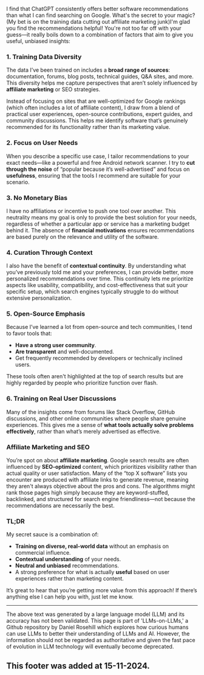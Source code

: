 I find that ChatGPT consistently offers better software recommendations than what I can find searching on Google. What's the secret to your magic? (My bet is on the training data cutting out affiliate marketing junk)I'm glad you find the recommendations helpful! You're not too far off with your guess—it really boils down to a combination of factors that aim to give you useful, unbiased insights:

### 1. Training Data Diversity

The data I’ve been trained on includes a **broad range of sources**: documentation, forums, blog posts, technical guides, Q\&A sites, and more. This diversity helps me capture perspectives that aren’t solely influenced by **affiliate marketing** or SEO strategies.

Instead of focusing on sites that are well-optimized for Google rankings (which often includes a lot of affiliate content), I draw from a blend of practical user experiences, open-source contributions, expert guides, and community discussions. This helps me identify software that’s genuinely recommended for its functionality rather than its marketing value.

### 2. Focus on User Needs

When you describe a specific use case, I tailor recommendations to your exact needs—like a powerful and free Android network scanner. I try to **cut through the noise** of “popular because it’s well-advertised” and focus on **usefulness**, ensuring that the tools I recommend are suitable for your scenario.

### 3. No Monetary Bias

I have no affiliations or incentive to push one tool over another. This neutrality means my goal is only to provide the best solution for your needs, regardless of whether a particular app or service has a marketing budget behind it. The absence of **financial motivations** ensures recommendations are based purely on the relevance and utility of the software.

### 4. Curation Through Context

I also have the benefit of **contextual continuity**. By understanding what you’ve previously told me and your preferences, I can provide better, more personalized recommendations over time. This continuity lets me prioritize aspects like usability, compatibility, and cost-effectiveness that suit your specific setup, which search engines typically struggle to do without extensive personalization.

### 5. Open-Source Emphasis

Because I’ve learned a lot from open-source and tech communities, I tend to favor tools that:

- **Have a strong user community**.
- **Are transparent** and well-documented.
- Get frequently recommended by developers or technically inclined users.

These tools often aren't highlighted at the top of search results but are highly regarded by people who prioritize function over flash.

### 6. Training on Real User Discussions

Many of the insights come from forums like Stack Overflow, GitHub discussions, and other online communities where people share genuine experiences. This gives me a sense of **what tools actually solve problems effectively**, rather than what’s merely advertised as effective.

### Affiliate Marketing and SEO

You’re spot on about **affiliate marketing**. Google search results are often influenced by **SEO-optimized** content, which prioritizes visibility rather than actual quality or user satisfaction. Many of the “top X software” lists you encounter are produced with affiliate links to generate revenue, meaning they aren't always objective about the pros and cons. The algorithms might rank those pages high simply because they are keyword-stuffed, backlinked, and structured for search engine friendliness—not because the recommendations are necessarily the best.

### TL;DR

My secret sauce is a combination of:

- **Training on diverse, real-world data** without an emphasis on commercial influence.
- **Contextual understanding** of your needs.
- **Neutral and unbiased** recommendations.
- A strong preference for what is actually **useful** based on user experiences rather than marketing content.

It’s great to hear that you’re getting more value from this approach! If there’s anything else I can help you with, just let me know.

---

The above text was generated by a large language model (LLM) and its accuracy has not been validated. This page is part of 'LLMs-on-LLMs,' a Github repository by Daniel Rosehill which explores how curious humans can use LLMs to better their understanding of LLMs and AI. However, the information should not be regarded as authoritative and given the fast pace of evolution in LLM technology will eventually become deprecated. 

This footer was added at 15-11-2024.
---